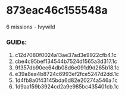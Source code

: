 # 873eac46c155548a

6 missions - Ivywild

### GUIDs:

1. c12d7080f0024a13ae37ad3e9922cfb4.1c
2. cbe4c95bef134544b7524d1565a3d317.1c
3. 9f357db90ee64db08d6e091d9d265b18.1c
4. e39a8ea4b8724c6993ef2fce5247d2dd.1c
5. 1d4fb8a0f43145bda6d82e20274a546a.1c
6. 1d9aa159b3924cd2a9e985bc435401cb.1c
